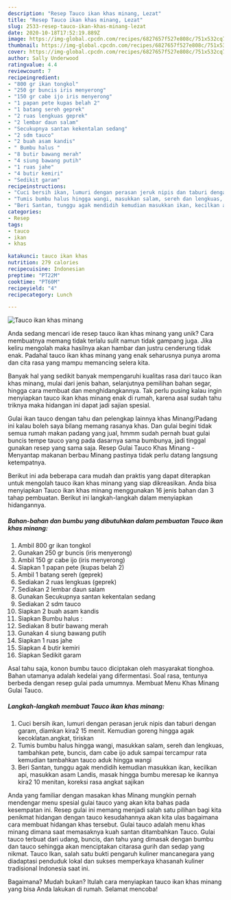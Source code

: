 ```yaml
---
description: "Resep Tauco ikan khas minang, Lezat"
title: "Resep Tauco ikan khas minang, Lezat"
slug: 2533-resep-tauco-ikan-khas-minang-lezat
date: 2020-10-18T17:52:19.889Z
image: https://img-global.cpcdn.com/recipes/6827657f527e808c/751x532cq70/tauco-ikan-khas-minang-foto-resep-utama.jpg
thumbnail: https://img-global.cpcdn.com/recipes/6827657f527e808c/751x532cq70/tauco-ikan-khas-minang-foto-resep-utama.jpg
cover: https://img-global.cpcdn.com/recipes/6827657f527e808c/751x532cq70/tauco-ikan-khas-minang-foto-resep-utama.jpg
author: Sally Underwood
ratingvalue: 4.4
reviewcount: 7
recipeingredient:
- "800 gr ikan tongkol"
- "250 gr buncis iris menyerong"
- "150 gr cabe ijo iris menyerong"
- "1 papan pete kupas belah 2"
- "1 batang sereh geprek"
- "2 ruas lengkuas geprek"
- "2 lembar daun salam"
- "Secukupnya santan kekentalan sedang"
- "2 sdm tauco"
- "2 buah asam kandis"
- " Bumbu halus "
- "8 butir bawang merah"
- "4 siung bawang putih"
- "1 ruas jahe"
- "4 butir kemiri"
- "Sedikit garam"
recipeinstructions:
- "Cuci bersih ikan, lumuri dengan perasan jeruk nipis dan taburi dengan garam, diamkan kira2 15 menit. Kemudian goreng hingga agak kecoklatan.angkat, tiriskan"
- "Tumis bumbu halus hingga wangi, masukkan salam, sereh dan lengkuas, tambahkan pete, buncis, dam cabe ijo aduk sampai tercampur rata kemudian tambahkan tauco aduk hingga wangi"
- "Beri Santan, tunggu agak mendidih kemudian masukkan ikan, kecilkan api, masukkan asam Landis, masak hingga bumbu meresap ke ikannya kira2 10 menitan, koreksi rasa angkat sajikan"
categories:
- Resep
tags:
- tauco
- ikan
- khas

katakunci: tauco ikan khas 
nutrition: 279 calories
recipecuisine: Indonesian
preptime: "PT22M"
cooktime: "PT60M"
recipeyield: "4"
recipecategory: Lunch

---
```



![Tauco ikan khas minang](https://img-global.cpcdn.com/recipes/6827657f527e808c/751x532cq70/tauco-ikan-khas-minang-foto-resep-utama.jpg)

Anda sedang mencari ide resep tauco ikan khas minang yang unik? Cara membuatnya memang tidak terlalu sulit namun tidak gampang juga. Jika keliru mengolah maka hasilnya akan hambar dan justru cenderung tidak enak. Padahal tauco ikan khas minang yang enak seharusnya punya aroma dan cita rasa yang mampu memancing selera kita.

Banyak hal yang sedikit banyak mempengaruhi kualitas rasa dari tauco ikan khas minang, mulai dari jenis bahan, selanjutnya pemilihan bahan segar, hingga cara membuat dan menghidangkannya. Tak perlu pusing kalau ingin menyiapkan tauco ikan khas minang enak di rumah, karena asal sudah tahu triknya maka hidangan ini dapat jadi sajian spesial.

Gulai ikan tauco dengan tahu dan pelengkap lainnya khas Minang/Padang ini kalau boleh saya bilang memang rasanya khas. Dan gulai begini tidak semua rumah makan padang yang jual, hmmm sudah pernah buat gulai buncis tempe tauco yang pada dasarnya sama bumbunya, jadi tinggal gunakan resep yang sama saja. Resep Gulai Tauco Khas Minang - Menyantap makanan berbau Minang pastinya tidak perlu datang langsung ketempatnya.


Berikut ini ada beberapa cara mudah dan praktis yang dapat diterapkan untuk mengolah tauco ikan khas minang yang siap dikreasikan. Anda bisa menyiapkan Tauco ikan khas minang menggunakan 16 jenis bahan dan 3 tahap pembuatan. Berikut ini langkah-langkah dalam menyiapkan hidangannya.

<!--inarticleads1-->

##### Bahan-bahan dan bumbu yang dibutuhkan dalam pembuatan Tauco ikan khas minang:

1. Ambil 800 gr ikan tongkol
1. Gunakan 250 gr buncis (iris menyerong)
1. Ambil 150 gr cabe ijo (iris menyerong)
1. Siapkan 1 papan pete (kupas belah 2)
1. Ambil 1 batang sereh (geprek)
1. Sediakan 2 ruas lengkuas (geprek)
1. Sediakan 2 lembar daun salam
1. Gunakan Secukupnya santan kekentalan sedang
1. Sediakan 2 sdm tauco
1. Siapkan 2 buah asam kandis
1. Siapkan  Bumbu halus :
1. Sediakan 8 butir bawang merah
1. Gunakan 4 siung bawang putih
1. Siapkan 1 ruas jahe
1. Siapkan 4 butir kemiri
1. Siapkan Sedikit garam


Asal tahu saja, konon bumbu tauco diciptakan oleh masyarakat tionghoa. Bahan utamanya adalah kedelai yang difermentasi. Soal rasa, tentunya berbeda dengan resep gulai pada umumnya. Membuat Menu Khas Minang Gulai Tauco. 

<!--inarticleads2-->

##### Langkah-langkah membuat Tauco ikan khas minang:

1. Cuci bersih ikan, lumuri dengan perasan jeruk nipis dan taburi dengan garam, diamkan kira2 15 menit. Kemudian goreng hingga agak kecoklatan.angkat, tiriskan
1. Tumis bumbu halus hingga wangi, masukkan salam, sereh dan lengkuas, tambahkan pete, buncis, dam cabe ijo aduk sampai tercampur rata kemudian tambahkan tauco aduk hingga wangi
1. Beri Santan, tunggu agak mendidih kemudian masukkan ikan, kecilkan api, masukkan asam Landis, masak hingga bumbu meresap ke ikannya kira2 10 menitan, koreksi rasa angkat sajikan


Anda yang familiar dengan masakan khas Minang mungkin pernah mendengar menu spesial gulai tauco yang akan kita bahas pada kesempatan ini. Resep gulai ini memang menjadi salah satu pilihan bagi kita penikmat hidangan dengan tauco kesudahannya akan kita ulas bagaimana cara membuat hidangan khas tersebut. Gulai tauco adalah menu khas minang dimana saat memasaknya kuah santan ditambahkan Tauco. Gulai tauco terbuat dari udang, buncis, dan tahu yang dimasak dengan bumbu dan tauco sehingga akan menciptakan citarasa gurih dan sedap yang nikmat. Tauco Ikan, salah satu bukti pengaruh kuliner mancanegara yang diadaptasi penduduk lokal dan sukses memperkaya khasanah kuliner tradisional Indonesia saat ini. 

Bagaimana? Mudah bukan? Itulah cara menyiapkan tauco ikan khas minang yang bisa Anda lakukan di rumah. Selamat mencoba!
